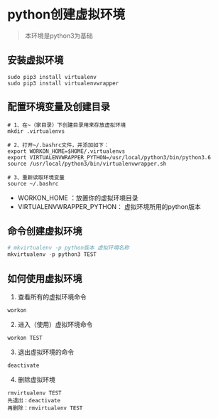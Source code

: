 # python创建虚拟环境

> 本环境是python3为基础

## 安装虚拟环境

```shell
sudo pip3 install virtualenv
sudo pip3 install virtualenvwrapper
```

## 配置环境变量及创建目录

```shell
# 1、在~（家目录）下创建目录用来存放虚拟环境
mkdir .virtualenvs

# 2、打开~/.bashrc文件，并添加如下：
export WORKON_HOME=$HOME/.virtualenvs
export VIRTUALENVWRAPPER_PYTHON=/usr/local/python3/bin/python3.6
source /usr/local/python3/bin/virtualenvwrapper.sh

# 3、重新读取环境变量
source ~/.bashrc
```

* WORKON_HOME ：放置你的虚拟环境目录
* VIRTUALENVWRAPPER_PYTHON： 虚拟环境所用的python版本

## 命令创建虚拟环境

```python
# mkvirtualenv -p python版本 虚拟环境名称
mkvirtualenv -p python3 TEST
```

## 如何使用虚拟环境

1. 查看所有的虚拟环境命令

```pyhon
workon
```

2. 进入（使用）虚拟环境命令

```shell
workon TEST
```

3. 退出虚拟环境的命令

```shell
deactivate
```

4. 删除虚拟环境

```shell
rmvirtualenv TEST
先退出：deactivate
再删除：rmvirtualenv TEST
```

